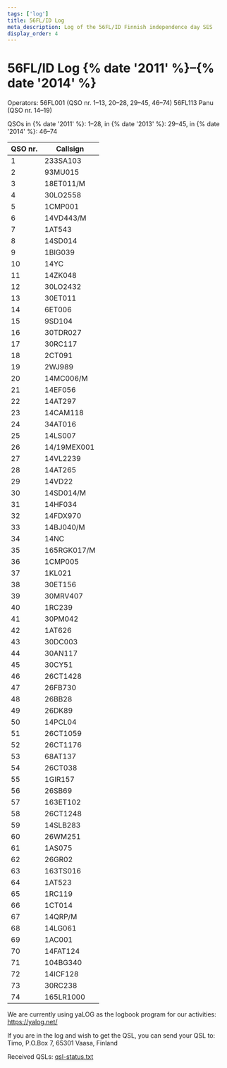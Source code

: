 ```yaml
---
tags: ['log']
title: 56FL/ID Log
meta_description: Log of the 56FL/ID Finnish independence day SES
display_order: 4
---
```


# 56FL/ID Log {% date '2011' %}&ndash;{% date '2014' %}

Operators: 56FL001 (QSO nr. 1&ndash;13, 20&ndash;28, 29&ndash;45, 46&ndash;74) 56FL113 Panu (QSO nr. 14&ndash;19)

QSOs in {% date '2011' %}: 1&ndash;28, in {% date '2013' %}: 29&ndash;45, in {% date '2014' %}: 46&ndash;74

<table class="log">
<thead>
<tr><th>QSO nr.</th><th>Callsign</th></tr>
</thead>
<tbody>
<tr><td>1</td><td>233SA103</td></tr>
<tr><td>2</td><td>93MU015</td></tr>
<tr><td>3</td><td>18ET011/M</td></tr>
<tr><td>4</td><td>30LO2558</td></tr>
<tr><td>5</td><td>1CMP001</td></tr>
<tr><td>6</td><td>14VD443/M</td></tr>
<tr><td>7</td><td>1AT543</td></tr>
<tr><td>8</td><td>14SD014</td></tr>
<tr><td>9</td><td>1BIG039</td></tr>
<tr><td>10</td><td>14YC</td></tr>
<tr><td>11</td><td>14ZK048</td></tr>
<tr><td>12</td><td>30LO2432</td></tr>
<tr><td>13</td><td>30ET011</td></tr>
<tr><td>14</td><td>6ET006</td></tr>
<tr><td>15</td><td>9SD104</td></tr>
<tr><td>16</td><td>30TDR027</td></tr>
<tr><td>17</td><td>30RC117</td></tr>
<tr><td>18</td><td>2CT091</td></tr>
<tr><td>19</td><td>2WJ989</td></tr>
<tr><td>20</td><td>14MC006/M</td></tr>
<tr><td>21</td><td>14EF056</td></tr>
<tr><td>22</td><td>14AT297</td></tr>
<tr><td>23</td><td>14CAM118</td></tr>
<tr><td>24</td><td>34AT016</td></tr>
<tr><td>25</td><td>14LS007</td></tr>
<tr><td>26</td><td>14/19MEX001</td></tr>
<tr><td>27</td><td>14VL2239</td></tr>
<tr><td>28</td><td>14AT265</td></tr>
<tr><td>29</td><td>14VD22</td></tr>
<tr><td>30</td><td>14SD014/M</td></tr>
<tr><td>31</td><td>14HF034</td></tr>
<tr><td>32</td><td>14FDX970</td></tr>
<tr><td>33</td><td>14BJ040/M</td></tr>
<tr><td>34</td><td>14NC</td></tr>
<tr><td>35</td><td>165RGK017/M</td></tr>
<tr><td>36</td><td>1CMP005</td></tr>
<tr><td>37</td><td>1KL021</td></tr>
<tr><td>38</td><td>30ET156</td></tr>
<tr><td>39</td><td>30MRV407</td></tr>
<tr><td>40</td><td>1RC239</td></tr>
<tr><td>41</td><td>30PM042</td></tr>
<tr><td>42</td><td>1AT626</td></tr>
<tr><td>43</td><td>30DC003</td></tr>
<tr><td>44</td><td>30AN117</td></tr>
<tr><td>45</td><td>30CY51</td></tr>
<tr><td>46</td><td>26CT1428</td></tr>
<tr><td>47</td><td>26FB730</td></tr>
<tr><td>48</td><td>26BB28</td></tr>
<tr><td>49</td><td>26DK89</td></tr>
<tr><td>50</td><td>14PCL04</td></tr>
<tr><td>51</td><td>26CT1059</td></tr>
<tr><td>52</td><td>26CT1176</td></tr>
<tr><td>53</td><td>68AT137</td></tr>
<tr><td>54</td><td>26CT038</td></tr>
<tr><td>55</td><td>1GIR157</td></tr>
<tr><td>56</td><td>26SB69</td></tr>
<tr><td>57</td><td>163ET102</td></tr>
<tr><td>58</td><td>26CT1248</td></tr>
<tr><td>59</td><td>14SLB283</td></tr>
<tr><td>60</td><td>26WM251</td></tr>
<tr><td>61</td><td>1AS075</td></tr>
<tr><td>62</td><td>26GR02</td></tr>
<tr><td>63</td><td>163TS016</td></tr>
<tr><td>64</td><td>1AT523</td></tr>
<tr><td>65</td><td>1RC119</td></tr>
<tr><td>66</td><td>1CT014</td></tr>
<tr><td>67</td><td>14QRP/M</td></tr>
<tr><td>68</td><td>14LG061</td></tr>
<tr><td>69</td><td>1AC001</td></tr>
<tr><td>70</td><td>14FAT124</td></tr>
<tr><td>71</td><td>104BG340</td></tr>
<tr><td>72</td><td>14ICF128</td></tr>
<tr><td>73</td><td>30RC238</td></tr>
<tr><td>74</td><td>165LR1000</td></tr>
</tbody>
</table>

We are currently using yaLOG as the logbook program for our activities: <a href="https://yalog.net/">https://yalog.net/</a>

If you are in the log and wish to get the QSL, you can send your QSL to: Timo, P.O.Box 7, 65301 Vaasa, Finland

Received QSLs: <a href="/files/qsl-status.txt">qsl-status.txt</a>
